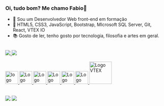 ### Oi, tudo bom? Me chamo Fabio👋 


- 🔭 Sou um Desenvolvedor Web front-end em formação
- 🌱 HTML5, CSS3, JavaScript, Bootstrap, MIcrosoft SQL Server, Git, React, VTEX IO
- 📚 Gosto de ler, tenho gosto por tecnologia, filosofia e artes em geral. 
<br>

<div>
   <a href="https://github.com/fabiosoares-silva">
   <img heigth="180em" src="https://github-readme-stats.vercel.app/api?username=fabiosoares-silva&show_icons=true&theme=tokyonight&include_all_comits-true&count_private=true"/>
   <img heigth="180em" src="https://github-readme-stats.vercel.app/api/top-langs/?username=fabiosoares-silva&layout=compact&langs_count=16&theme=tokyonight"/>
</div>

<div style="display: inline_block"><br>                                 
  <img align "center" alt="logo HTML" heigth="30" width="40" src="https://cdn.jsdelivr.net/gh/devicons/devicon/icons/html5/html5-original.svg" />
  <img align "center" alt="Logo CSS3" heigth="30" width="40" src="https://cdn.jsdelivr.net/gh/devicons/devicon/icons/css3/css3-original.svg" />
  <img align "center" alt="Logo JavaScript" heigth="30" width="40" src="https://cdn.jsdelivr.net/gh/devicons/devicon/icons/javascript/javascript-original.svg" />
  <img align "center" alt="Logo SQL-Server" heigth="30" width="40" src="https://www.freeiconspng.com/uploads/sql-server-icon-png-1.png"/>
  <img align "center" alt="Logo Bootstrap" heigth="30" width="40" src="https://cdn.jsdelivr.net/gh/devicons/devicon/icons/bootstrap/bootstrap-original.svg" />
  <img align "center" alt="Logo React" heigth="30" width="40" src="https://upload.wikimedia.org/wikipedia/commons/thumb/a/a7/React-icon.svg/2300px-React-icon.svg.png"/>
   <img align "center" alt="Logo VTEX" heigth="40" width="70" src="https://upload.wikimedia.org/wikipedia/commons/thumb/a/a9/VTEX_Logo.svg/1280px-VTEX_Logo.svg.png"/>
   
</div>
  
   <br>
   <br>

<div>   
   <a href="https://www.linkedin.com/in/fabiosoaressilva" target="_blank"><img src="https://img.shields.io/badge/LinkedIn-0077B5?style=for-the-badge&logo=linkedin&logoColor=white" target="_blank"></a>
   <a href="mailto:fabiosores.soares@gmail.com" target="_blank"><img src="https://img.shields.io/badge/Gmail-D14836?style=for-the-badge&logo=gmail&logoColor=white"></a>  
</div>
